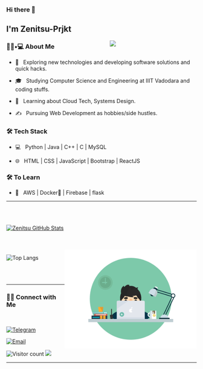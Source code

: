 ### Hi there 👋<h2> I'm Zenitsu-Prjkt</h2>

<img align='right' src="https://media.giphy.com/media/M9gbBd9nbDrOTu1Mqx/giphy.gif" width="230">

<h3> 👨🏻•💻 About Me </h3>



- 🤔 &nbsp; Exploring new technologies and developing software solutions and quick hacks.

- 🎓 &nbsp; Studying Computer Science and Engineering at IIIT Vadodara and coding stuffs.

- 🌱 &nbsp; Learning about Cloud Tech, Systems Design.

- ✍️ &nbsp; Pursuing Web Development as hobbies/side hustles.



<h3>🛠 Tech Stack</h3>



- 💻 &nbsp; Python | Java | C++ | C | MySQL

- 🌐 &nbsp; HTML | CSS | JavaScript | Bootstrap | ReactJS

<!--

- 🛢 &nbsp; MySQL | MongoDB

- 🔧 &nbsp; Git | Markdown | Selenium | Tidyverse

- 🖥 &nbsp; Illustrator| Photoshop | InDesign

-->



<h3>🛠 To Learn</h3>

- 🔧 &nbsp; AWS | Docker🐳 | Firebase | flask

<hr>



<br/><br/>

[![Zenitsu GitHub Stats](https://github-readme-stats.vercel.app/api?username=Zenitsu-ID&show_icons=true)](https://github.com/Zenitsu-ID)

<br/>

<br/>

<img src="https://github.com/nirala69/nirala69/blob/master/70804f7e25b11f29db904f2fa7b4cd9d.gif" width="350" align='right'>

![Top Langs](https://github-readme-stats.vercel.app/api/top-langs/?username=Zenitsu-ID&show_icons=true)

<br><br>



<hr>



<h3> 🤝🏻 Connect with Me </h3>

<br>



<p align="center">

<a href="https://t.me/ZenitsuXD"><img alt="Telegram" src="https://img.shields.io/badge/Telegram-ZenitsuXD-blue?style=flat-square&logo=Telegram"></a>

<a href="mailto:zenitsuprjkt@gmail.com"><img alt="Email" src="https://img.shields.io/badge/Email-zenitsuprjkt@gmail.com-blue?style=flat-square&logo=gmail"></a>

</p>





![Visitor count](https://visitor-badge.laobi.icu/badge?page_id=zenitsu-xd.zenitsu-xd)   <img src="https://media.giphy.com/media/dxn6fRlTIShoeBr69N/giphy.gif" width="30">





<hr>

